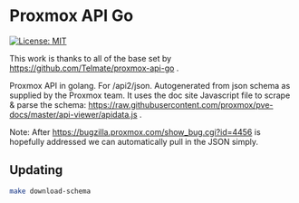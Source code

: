 # Proxmox API Go

[![License: MIT](https://img.shields.io/badge/License-MIT-yellow.svg)](https://opensource.org/licenses/MIT)

This work is thanks to all of the base set by
https://github.com/Telmate/proxmox-api-go .

Proxmox API in golang. For /api2/json. Autogenerated from json schema as supplied
by the Proxmox team. It uses the doc site Javascript file to scrape & parse the schema: https://raw.githubusercontent.com/proxmox/pve-docs/master/api-viewer/apidata.js .

Note: After https://bugzilla.proxmox.com/show_bug.cgi?id=4456 is hopefully addressed we can automatically pull in the JSON simply.

## Updating

```sh
make download-schema
```

